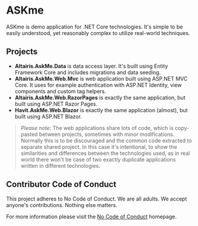 # ASKme

ASKme is demo application for .NET Core technologies. It's simple to be easily understood, yet reasonably complex to utilize real-world techniques.

## Projects

* **Altairis.AskMe.Data** is data access layer. It's built using Entity Framework Core and includes migrations and data seeding.
* **Altairis.AskMe.Web.Mvc** is web application built using ASP.NET MVC Core. It uses for example authentication with ASP.NET Identity, view components and custom tag helpers.
* **Altairis.AskMe.Web.RazorPages** is exactly the same application, but built using ASP.NET Razor Pages.
* **Havit.AskMe.Web.Blazor** is exactly the same application (almost), but built using ASP.NET Blazor.

> _Please note:_ The web applications share lots of code, which is copy-pasted between projects, sometimes with minor modifications. Normally this is to be discouraged and the common code extracted to separate shared project. In this case it's intentional, to show the similarities and differences between the technologies used, as in real world there won't be case of two exactly duplicate applications written in different technologies.

## Contributor Code of Conduct

This project adheres to No Code of Conduct. We are all adults. We accept anyone's contributions. Nothing else matters.

For more information please visit the [No Code of Conduct](https://github.com/domgetter/NCoC) homepage.